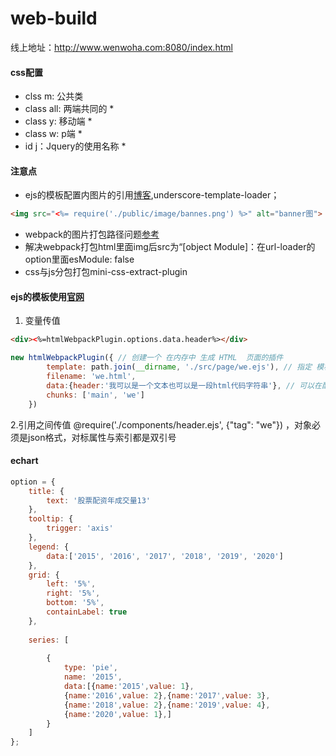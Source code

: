 # web-build
线上地址：http://www.wenwoha.com:8080/index.html
#### css配置
- clss    m: 公共类
- class all: 两端共同的 *
- class   y: 移动端 *
- class   w: p端 *
- id      j：Jquery的使用名称 *



#### 注意点
- ejs的模板配置内图片的引用[博客](https://www.jianshu.com/p/ae0c46c8e99c),underscore-template-loader；
```html
<img src="<%= require('./public/image/bannes.png') %>" alt="banner图">
```
- webpack的图片打包路径问题[参考](https://www.jianshu.com/p/794c5f301169)
- 解决webpack打包html里面img后src为“[object Module]：在url-loader的option里面esModule: false
- css与js分包打包mini-css-extract-plugin


#### ejs的模板使用[官网](http://ejs.co/)
1. 变量传值
```html
<div><%=htmlWebpackPlugin.options.data.header%></div>
````

```javascript
new htmlWebpackPlugin({ // 创建一个 在内存中 生成 HTML  页面的插件
        template: path.join(__dirname, './src/page/we.ejs'), // 指定 模板页面
        filename: 'we.html',
        data:{header:'我可以是一个文本也可以是一段html代码字符串'}, // 可以在配置文件内读取文件内容然后赋给变量即可
        chunks: ['main', 'we']
    })
```

2.引用之间传值
@require('./components/header.ejs', {"tag": "we"}) ，对象必须是json格式，对标属性与索引都是双引号



#### echart
```javascript
option = {
    title: {
        text: '股票配资年成交量13'
    },
    tooltip: {
        trigger: 'axis'
    },
    legend: {
        data:['2015', '2016', '2017', '2018', '2019', '2020']
    },
    grid: {
        left: '5%',
        right: '5%',
        bottom: '5%',
        containLabel: true
    },
 
    series: [
        
        {
            type: 'pie',
            name: '2015',
            data:[{name:'2015',value: 1},
            {name:'2016',value: 2},{name:'2017',value: 3},
            {name:'2018',value: 2},{name:'2019',value: 4},
            {name:'2020',value: 1},]
        }
    ]
};


```
